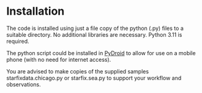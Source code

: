 # Installation

The code is installed using just a file copy of the python (.py) files to a suitable directory. No additional libraries are necessary. 
Python 3.11 is required. 

The python script could be installed in [PyDroid](https://play.google.com/store/apps/details?id=ru.iiec.pydroid3) to allow for use on a mobile phone 
(with no need for internet access). 

You are advised to make copies of the supplied samples starfixdata.chicago.py or starfix.sea.py to support your workflow and observations. 
